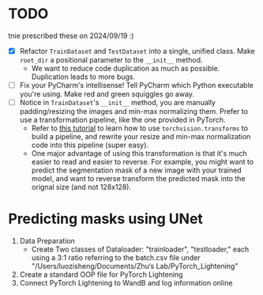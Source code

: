 # TODO

tnie prescribed these on 2024/09/19 :)

- [x] Refactor `TrainDataset` and `TestDataset` into a single, unified class. Make `root_dir` a positional parameter to the `__init__` method.
  - We want to reduce code duplication as much as possible. Duplication leads to more bugs.
- [ ] Fix your PyCharm's intellisense! Tell PyCharm which Python executable you're using. Make red and green squiggles go away.
- [ ] Notice in `TrainDataset`'s `__init__` method, you are manually padding/resizing the images and min-max normalizing them. Prefer to use a transformation pipeline, like the one provided in PyTorch.
  - Refer to [this tutorial](https://pytorch.org/tutorials/beginner/blitz/cifar10_tutorial.html) to learn how to use `torchvision.transforms` to build a pipeline, and rewrite your resize and min-max normalization code into this pipeline (super easy).
  - One major advantage of using this transformation is that it's much easier to read and easier to reverse. For example, you might want to predict the segmentation mask of a new image with your trained model, and want to reverse transform the predicted mask into the orignal size (and not 128x128).

# Predicting masks using UNet

1. Data Preparation
   * Create Two classes of Dataloader: "trainloader", "testloader," each using a 3:1 ratio referring to the batch.csv file under "/Users/luozisheng/Documents/Zhu‘s Lab/PyTorch_Lightening"
2. Create a standard OOP file for PyTorch Lightening
3. Connect PyTorch Lightening to WandB and log information online